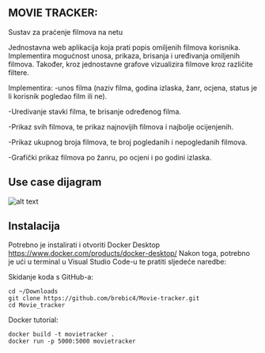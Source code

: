 ## MOVIE TRACKER:

Sustav za praćenje filmova na netu

Jednostavna web aplikacija koja prati popis omiljenih filmova korisnika. Implementira mogućnost unosa, prikaza, brisanja i uređivanja omiljenih filmova. Također, kroz jednostavne grafove vizualizira filmove kroz različite filtere.

Implementira:
-unos filma (naziv filma, godina izlaska, žanr, ocjena, status je li korisnik pogledao film ili ne).

-Uredivanje stavki filma, te brisanje određenog filma.

-Prikaz svih filmova, te prikaz najnovijih filmova i najbolje ocijenjenih.

-Prikaz ukupnog broja filmova, te broj pogledanih i nepogledanih filmova.

-Grafički prikaz filmova po žanru, po ocjeni i po godini izlaska.

## Use case dijagram

![alt text](https://github.com/brebic4/Movie-tracker/blob/main/Use%20Case%20-%20Sustav%20za%20pra%C4%87enje%20filmova%20na%20netu.png)

## Instalacija

Potrebno je instalirati i otvoriti Docker Desktop https://www.docker.com/products/docker-desktop/
Nakon toga, potrebno je ući u terminal u Visual Studio Code-u te pratiti sljedeće naredbe:

Skidanje koda s GitHub-a:

    cd ~/Downloads
    git clone https://github.com/brebic4/Movie-tracker.git
    cd Movie_tracker

Docker tutorial:

    docker build -t movietracker .
    docker run -p 5000:5000 movietracker
